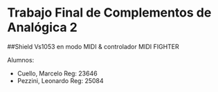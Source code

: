 # **Trabajo Final de Complementos de Analógica 2**

##Shield Vs1053 en modo MIDI & controlador MIDI FIGHTER

Alumnos:
 - Cuello, Marcelo Reg: 23646
 - Pezzini, Leonardo Reg: 25084
  
  
